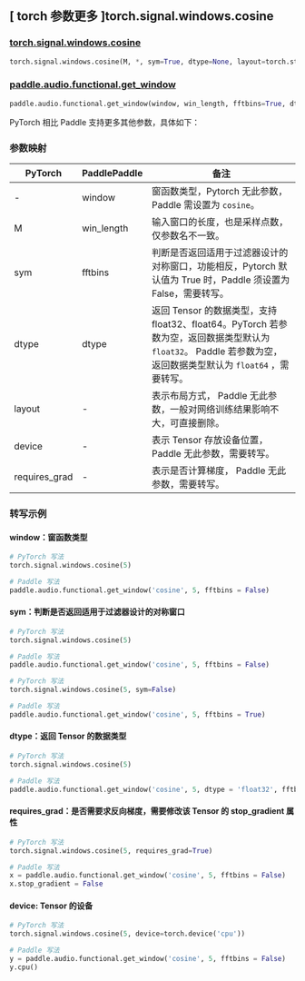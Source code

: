 ## [ torch 参数更多 ]torch.signal.windows.cosine
### [torch.signal.windows.cosine](https://pytorch.org/docs/stable/generated/torch.signal.windows.cosine.html)

```python
torch.signal.windows.cosine(M, *, sym=True, dtype=None, layout=torch.strided, device=None, requires_grad=False)
```

### [paddle.audio.functional.get_window](https://www.paddlepaddle.org.cn/documentation/docs/zh/2.6/api/paddle/audio/functional/get_window_cn.html#get-window)

```python
paddle.audio.functional.get_window(window, win_length, fftbins=True, dtype='float64')
```

PyTorch 相比 Paddle 支持更多其他参数，具体如下：
### 参数映射

| PyTorch       | PaddlePaddle | 备注                                                   |
| ------------- | ------------ | ------------------------------------------------------ |
| - | window |  窗函数类型，Pytorch 无此参数，Paddle 需设置为 `cosine`。 |
| M  | win_length            | 输入窗口的长度，也是采样点数，仅参数名不一致。 |
| sym        | fftbins       | 判断是否返回适用于过滤器设计的对称窗口，功能相反，Pytorch 默认值为 True 时，Paddle 须设置为 False，需要转写。  |
| dtype        | dtype | 返回 Tensor 的数据类型，支持 float32、float64。PyTorch 若参数为空，返回数据类型默认为 `float32`。 Paddle 若参数为空，返回数据类型默认为 `float64` ，需要转写。|
| layout | -| 表示布局方式， Paddle 无此参数，一般对网络训练结果影响不大，可直接删除。 |
| device | - | 表示 Tensor 存放设备位置，Paddle 无此参数，需要转写。 |
| requires_grad | - | 表示是否计算梯度， Paddle 无此参数，需要转写。 |

### 转写示例

#### window：窗函数类型
```python
# PyTorch 写法
torch.signal.windows.cosine(5)

# Paddle 写法
paddle.audio.functional.get_window('cosine', 5, fftbins = False)
```

#### sym：判断是否返回适用于过滤器设计的对称窗口
```python
# PyTorch 写法
torch.signal.windows.cosine(5)

# Paddle 写法
paddle.audio.functional.get_window('cosine', 5, fftbins = False)
```

```python
# PyTorch 写法
torch.signal.windows.cosine(5, sym=False)

# Paddle 写法
paddle.audio.functional.get_window('cosine', 5, fftbins = True)
```

#### dtype：返回 Tensor 的数据类型
```python
# PyTorch 写法
torch.signal.windows.cosine(5)

# Paddle 写法
paddle.audio.functional.get_window('cosine', 5, dtype = 'float32', fftbins = False)
```

#### requires_grad：是否需要求反向梯度，需要修改该 Tensor 的 stop_gradient 属性
```python
# PyTorch 写法
torch.signal.windows.cosine(5, requires_grad=True)

# Paddle 写法
x = paddle.audio.functional.get_window('cosine', 5, fftbins = False)
x.stop_gradient = False
```

#### device: Tensor 的设备
```python
# PyTorch 写法
torch.signal.windows.cosine(5, device=torch.device('cpu'))

# Paddle 写法
y = paddle.audio.functional.get_window('cosine', 5, fftbins = False)
y.cpu()
```
